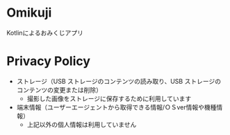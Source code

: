# Omikuji
Kotlinによるおみくじアプリ

# Privacy Policy
- ストレージ（USB ストレージのコンテンツの読み取り、USB ストレージのコンテンツの変更または削除）
    - 撮影した画像をストレージに保存するために利用しています
- 端末情報（ユーザーエージェントから取得できる情報/ＯＳver情報や機種情報）
    - 上記以外の個人情報は利用していません
